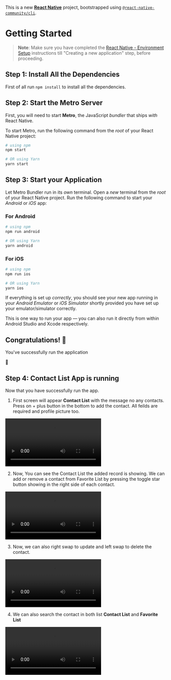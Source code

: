 This is a new [**React Native**](https://reactnative.dev) project, bootstrapped using [`@react-native-community/cli`](https://github.com/react-native-community/cli).

# Getting Started

>**Note**: Make sure you have completed the [React Native - Environment Setup](https://reactnative.dev/docs/environment-setup) instructions till "Creating a new application" step, before proceeding.

## Step 1: Install All the Dependencies

First of all run `npm install` to install all the dependencies.

## Step 2: Start the Metro Server

First, you will need to start **Metro**, the JavaScript _bundler_ that ships _with_ React Native.

To start Metro, run the following command from the _root_ of your React Native project:

```bash
# using npm
npm start

# OR using Yarn
yarn start
```

## Step 3: Start your Application

Let Metro Bundler run in its _own_ terminal. Open a _new_ terminal from the _root_ of your React Native project. Run the following command to start your _Android_ or _iOS_ app:

### For Android

```bash
# using npm
npm run android

# OR using Yarn
yarn android
```

### For iOS

```bash
# using npm
npm run ios

# OR using Yarn
yarn ios
```

If everything is set up _correctly_, you should see your new app running in your _Android Emulator_ or _iOS Simulator_ shortly provided you have set up your emulator/simulator correctly.

This is one way to run your app — you can also run it directly from within Android Studio and Xcode respectively.


## Congratulations! :tada:

You've successfully run the application

:partying_face:

## Step 4: Contact List App is running

Now that you have successfully run the app.

1. First screen will appear **Contact List** with the message no any contacts. Press on + plus button in the bottom to add the contact. All feilds are required and profile picture too.

![](./DemoOfApp/AddDemo.webm)

2. Now, You can see the Contact List the added record is showing. We can add or remove a contact from Favorite List by pressing the toggle star button showing in the right side of each contact.

![](./DemoOfApp/toggleFavContactDemo.webm)

3. Now, we can also right swap to update and left swap to delete the contact.

![](./DemoOfApp/DeleteAndUpdateDemo.webm)

4. We can also search the contact in both list **Contact List** and **Favorite List**

![](./DemoOfApp/searchDemo.webm)

